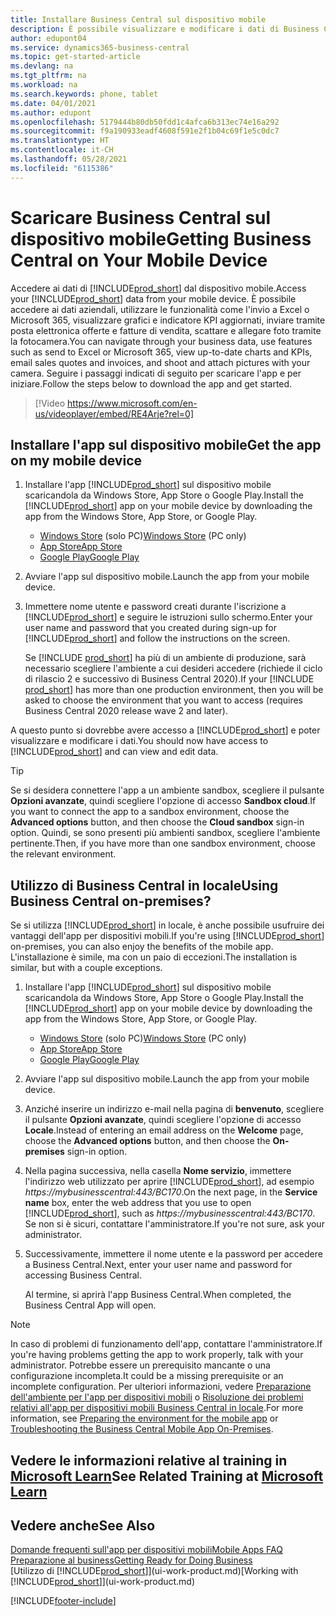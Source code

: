```yaml
---
title: Installare Business Central sul dispositivo mobile
description: È possibile visualizzare e modificare i dati di Business Central sul telefono o sul tablet.
author: edupont04
ms.service: dynamics365-business-central
ms.topic: get-started-article
ms.devlang: na
ms.tgt_pltfrm: na
ms.workload: na
ms.search.keywords: phone, tablet
ms.date: 04/01/2021
ms.author: edupont
ms.openlocfilehash: 5179444b80db50fdd1c4afca6b313ec74e16a292
ms.sourcegitcommit: f9a190933eadf4608f591e2f1b04c69f1e5c0dc7
ms.translationtype: HT
ms.contentlocale: it-CH
ms.lasthandoff: 05/28/2021
ms.locfileid: "6115386"
---
```

# <a name="getting-business-central-on-your-mobile-device"></a><span data-ttu-id="c1c18-103">Scaricare Business Central sul dispositivo mobile</span><span class="sxs-lookup"><span data-stu-id="c1c18-103">Getting Business Central on Your Mobile Device</span></span>

<span data-ttu-id="c1c18-104">Accedere ai dati di [!INCLUDE[prod_short](includes/prod_short.md)]  dal dispositivo mobile.</span><span class="sxs-lookup"><span data-stu-id="c1c18-104">Access your [!INCLUDE[prod_short](includes/prod_short.md)] data from your mobile device.</span></span> <span data-ttu-id="c1c18-105">È possibile accedere ai dati aziendali, utilizzare le funzionalità come l'invio a Excel o Microsoft 365, visualizzare grafici e indicatore KPI aggiornati, inviare tramite posta elettronica offerte e fatture di vendita, scattare e allegare foto tramite la fotocamera.</span><span class="sxs-lookup"><span data-stu-id="c1c18-105">You can navigate through your business data, use features such as send to Excel or Microsoft 365, view up-to-date charts and KPIs, email sales quotes and invoices, and shoot and attach pictures with your camera.</span></span> <span data-ttu-id="c1c18-106">Seguire i passaggi indicati di seguito per scaricare l'app e per iniziare.</span><span class="sxs-lookup"><span data-stu-id="c1c18-106">Follow the steps below to download the app and get started.</span></span>

> [!Video https://www.microsoft.com/en-us/videoplayer/embed/RE4Arje?rel=0]

## <a name="get-the-app-on-my-mobile-device"></a><span data-ttu-id="c1c18-107">Installare l'app sul dispositivo mobile</span><span class="sxs-lookup"><span data-stu-id="c1c18-107">Get the app on my mobile device</span></span>

1. <span data-ttu-id="c1c18-108">Installare l'app [!INCLUDE[prod_short](includes/prod_short.md)] sul dispositivo mobile scaricandola da Windows Store, App Store o Google Play.</span><span class="sxs-lookup"><span data-stu-id="c1c18-108">Install the [!INCLUDE[prod_short](includes/prod_short.md)] app on your mobile device by downloading the app from the Windows Store, App Store, or Google Play.</span></span>  

   - <span data-ttu-id="c1c18-109">[Windows Store](https://go.microsoft.com/fwlink/?LinkId=734848) (solo PC)</span><span class="sxs-lookup"><span data-stu-id="c1c18-109">[Windows Store](https://go.microsoft.com/fwlink/?LinkId=734848) (PC only)</span></span>
   - [<span data-ttu-id="c1c18-110">App Store</span><span class="sxs-lookup"><span data-stu-id="c1c18-110">App Store</span></span>](https://go.microsoft.com/fwlink/?LinkId=734847)
   - [<span data-ttu-id="c1c18-111">Google Play</span><span class="sxs-lookup"><span data-stu-id="c1c18-111">Google Play</span></span>](https://go.microsoft.com/fwlink/?LinkId=734849)
2. <span data-ttu-id="c1c18-112">Avviare l'app sul dispositivo mobile.</span><span class="sxs-lookup"><span data-stu-id="c1c18-112">Launch the app from your mobile device.</span></span>
3. <span data-ttu-id="c1c18-113">Immettere nome utente e password creati durante l'iscrizione a [!INCLUDE[prod_short](includes/prod_short.md)] e seguire le istruzioni sullo schermo.</span><span class="sxs-lookup"><span data-stu-id="c1c18-113">Enter your user name and password that you created during sign-up for [!INCLUDE[prod_short](includes/prod_short.md)] and follow the instructions on the screen.</span></span>

    <span data-ttu-id="c1c18-114">Se [!INCLUDE [prod_short](includes/prod_short.md)] ha più di un ambiente di produzione, sarà necessario scegliere l'ambiente a cui desideri accedere (richiede il ciclo di rilascio 2 e successivo di Business Central 2020).</span><span class="sxs-lookup"><span data-stu-id="c1c18-114">If your [!INCLUDE [prod_short](includes/prod_short.md)] has more than one production environment, then you will be asked to choose the environment that you want to access (requires Business Central 2020 release wave 2 and later).</span></span>

<span data-ttu-id="c1c18-115">A questo punto si dovrebbe avere accesso a [!INCLUDE[prod_short](includes/prod_short.md)] e poter visualizzare e modificare i dati.</span><span class="sxs-lookup"><span data-stu-id="c1c18-115">You should now have access to [!INCLUDE[prod_short](includes/prod_short.md)] and can view and edit data.</span></span>  

> [!TIP]
> <span data-ttu-id="c1c18-116">Se si desidera connettere l'app a un ambiente sandbox, scegliere il pulsante **Opzioni avanzate**, quindi scegliere l'opzione di accesso **Sandbox cloud**.</span><span class="sxs-lookup"><span data-stu-id="c1c18-116">If you want to connect the app to a sandbox environment, choose the **Advanced options** button, and then choose the **Cloud sandbox** sign-in option.</span></span> <span data-ttu-id="c1c18-117">Quindi, se sono presenti più ambienti sandbox, scegliere l'ambiente pertinente.</span><span class="sxs-lookup"><span data-stu-id="c1c18-117">Then, if you have more than one sandbox environment, choose the relevant environment.</span></span>

## <a name="using-business-central-on-premises"></a><span data-ttu-id="c1c18-118">Utilizzo di Business Central in locale</span><span class="sxs-lookup"><span data-stu-id="c1c18-118">Using Business Central on-premises?</span></span>

<span data-ttu-id="c1c18-119">Se si utilizza [!INCLUDE[prod_short](includes/prod_short.md)] in locale, è anche possibile usufruire dei vantaggi dell'app per dispositivi mobili.</span><span class="sxs-lookup"><span data-stu-id="c1c18-119">If you're using [!INCLUDE[prod_short](includes/prod_short.md)] on-premises, you can also enjoy the benefits of the mobile app.</span></span> <span data-ttu-id="c1c18-120">L'installazione è simile, ma con un paio di eccezioni.</span><span class="sxs-lookup"><span data-stu-id="c1c18-120">The installation is similar, but with a couple exceptions.</span></span>

1. <span data-ttu-id="c1c18-121">Installare l'app [!INCLUDE[prod_short](includes/prod_short.md)] sul dispositivo mobile scaricandola da Windows Store, App Store o Google Play.</span><span class="sxs-lookup"><span data-stu-id="c1c18-121">Install the [!INCLUDE[prod_short](includes/prod_short.md)] app on your mobile device by downloading the app from the Windows Store, App Store, or Google Play.</span></span>  

   - <span data-ttu-id="c1c18-122">[Windows Store](https://go.microsoft.com/fwlink/?LinkId=734848) (solo PC)</span><span class="sxs-lookup"><span data-stu-id="c1c18-122">[Windows Store](https://go.microsoft.com/fwlink/?LinkId=734848) (PC only)</span></span>
   - [<span data-ttu-id="c1c18-123">App Store</span><span class="sxs-lookup"><span data-stu-id="c1c18-123">App Store</span></span>](https://go.microsoft.com/fwlink/?LinkId=734847)
   - [<span data-ttu-id="c1c18-124">Google Play</span><span class="sxs-lookup"><span data-stu-id="c1c18-124">Google Play</span></span>](https://go.microsoft.com/fwlink/?LinkId=734849)
2. <span data-ttu-id="c1c18-125">Avviare l'app sul dispositivo mobile.</span><span class="sxs-lookup"><span data-stu-id="c1c18-125">Launch the app from your mobile device.</span></span>
3. <span data-ttu-id="c1c18-126">Anziché inserire un indirizzo e-mail nella pagina di **benvenuto**, scegliere il pulsante **Opzioni avanzate**, quindi scegliere l'opzione di accesso **Locale**.</span><span class="sxs-lookup"><span data-stu-id="c1c18-126">Instead of entering an email address on the **Welcome** page, choose the **Advanced options** button, and then choose the **On-premises** sign-in option.</span></span>
4. <span data-ttu-id="c1c18-127">Nella pagina successiva, nella casella **Nome servizio**, immettere l'indirizzo web utilizzato per aprire [!INCLUDE[prod_short](includes/prod_short.md)], ad esempio *https://mybusinesscentral:443/BC170*.</span><span class="sxs-lookup"><span data-stu-id="c1c18-127">On the next page, in the **Service name** box, enter the web address that you use to open [!INCLUDE[prod_short](includes/prod_short.md)], such as *https://mybusinesscentral:443/BC170*.</span></span> <span data-ttu-id="c1c18-128">Se non si è sicuri, contattare l'amministratore.</span><span class="sxs-lookup"><span data-stu-id="c1c18-128">If you're not sure, ask your administrator.</span></span>
5. <span data-ttu-id="c1c18-129">Successivamente, immettere il nome utente e la password per accedere a Business Central.</span><span class="sxs-lookup"><span data-stu-id="c1c18-129">Next, enter your user name and password for accessing Business Central.</span></span>

   <span data-ttu-id="c1c18-130">Al termine, si aprirà l'app Business Central.</span><span class="sxs-lookup"><span data-stu-id="c1c18-130">When completed, the Business Central App will open.</span></span>

> [!NOTE]
> <span data-ttu-id="c1c18-131">In caso di problemi di funzionamento dell'app, contattare l'amministratore.</span><span class="sxs-lookup"><span data-stu-id="c1c18-131">If you're having problems getting the app to work properly, talk with your administrator.</span></span> <span data-ttu-id="c1c18-132">Potrebbe essere un prerequisito mancante o una configurazione incompleta.</span><span class="sxs-lookup"><span data-stu-id="c1c18-132">It could be a missing prerequisite or an incomplete configuration.</span></span> <span data-ttu-id="c1c18-133">Per ulteriori informazioni, vedere [Preparazione dell'ambiente per l'app per dispositivi mobili](/dynamics365/business-central/dev-itpro/deployment/install-business-central-app#prereqs) o [Risoluzione dei problemi relativi all'app per dispositivi mobili Business Central in locale](/dynamics365/business-central/dev-itpro/developer/devenv-troubleshooting-the-mobile-app).</span><span class="sxs-lookup"><span data-stu-id="c1c18-133">For more information, see  [Preparing the environment for the mobile app](/dynamics365/business-central/dev-itpro/deployment/install-business-central-app#prereqs) or [Troubleshooting the Business Central Mobile App On-Premises](/dynamics365/business-central/dev-itpro/developer/devenv-troubleshooting-the-mobile-app).</span></span>

## <a name="see-related-training-at-microsoft-learn"></a><span data-ttu-id="c1c18-134">Vedere le informazioni relative al training in [Microsoft Learn](/learn/modules/alternative-interfaces-dynamics-365-business-central/index)</span><span class="sxs-lookup"><span data-stu-id="c1c18-134">See Related Training at [Microsoft Learn](/learn/modules/alternative-interfaces-dynamics-365-business-central/index)</span></span>

## <a name="see-also"></a><span data-ttu-id="c1c18-135">Vedere anche</span><span class="sxs-lookup"><span data-stu-id="c1c18-135">See Also</span></span>

[<span data-ttu-id="c1c18-136">Domande frequenti sull'app per dispositivi mobili</span><span class="sxs-lookup"><span data-stu-id="c1c18-136">Mobile Apps FAQ</span></span>](ui-mobile-faq.yml)  
[<span data-ttu-id="c1c18-137">Preparazione al business</span><span class="sxs-lookup"><span data-stu-id="c1c18-137">Getting Ready for Doing Business</span></span>](ui-get-ready-business.md)  
<span data-ttu-id="c1c18-138">[Utilizzo di [!INCLUDE[prod_short](includes/prod_short.md)]](ui-work-product.md)</span><span class="sxs-lookup"><span data-stu-id="c1c18-138">[Working with [!INCLUDE[prod_short](includes/prod_short.md)]](ui-work-product.md)</span></span>  


[!INCLUDE[footer-include](includes/footer-banner.md)]